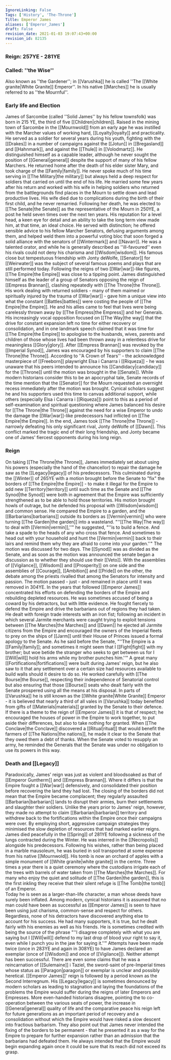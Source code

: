 ```yaml
---
IgnoreLinking: False
Tags: ['History', 'The-Throne']
Title: Emperor James
aliases: ['Emperor_James']
draft: False
revision_date: 2021-01-03 19:07:43+00:00
revision_id: 82135
---
```


### Reign: 257YE - 281YE
### Called: ''the Wise''
Also known as ''the Gardener''; in [[Varushka]] he is called ''The [[White granite|White Granite]] Emperor''. In his native [[Marches]] he is usually referred to as ''the Mournful''.
### Early life and Election
James of Sarcombe (called ''Solid James'' by his fellow townsfolk) was born in 215 YE, the third of five [[Children|children]]. Raised in the mining town of Sarcombe in the [[Mournwold]] from an early age he was instilled with the Marcher values of working hard, [[Loyalty|loyalty]] and practicality. He served as a soldier for several years during his youth, fighting with the [[Drakes]] in a number of campaigns against the [[Jotun]] in [[Bregasland]] and [[Hahnmark]], and against the [[Thule]] in [[Volodmartz]]. He distinguished himself as a capable leader, although he never sought the position of [[General|general]] despite the support of many of his fellow Marchers.
He returned home after the death of his elder sister Mary, and took charge of the [[Family|family]]. He never spoke much of his time serving in [[The Military|the military]] but always held a deep respect for soldiers that carried on until the end of his life. He married some few years after his return and worked with his wife in helping soldiers who returned from the battlegrounds find places in the Mourn to settle down and lead productive lives. His wife died due to complications during the birth of their first child, and he never remarried. 
Following her death, he was elected to [[The Senate|the Senate]] as the representative of the Mourn in 250YE, a post he held seven times over the next ten years. His reputation for a level head, a keen eye for detail and an ability to take the long term view made him, at that time, an ideal choice. He served with distinction; he offered sensible advice to his fellow Marcher Senators, defusing arguments among them, and helped weld them into a powerful voting bloc that soon forged a solid alliance with the senators of [[Wintermark]] and [[Navarr]]. He was a talented orator, and while he is generally described as ''ill-favoured'' even his rivals could not deny his charisma and [[Wisdom|wisdom]]. His famous close but tempestuous friendship with Jonty deWolfe, [[Senator]] for [[Weirwater]] was the subject of several famous poems and plays that are still performed today.
Following the reigns of two [[War|war]]-like figures, [[The Empire|the Empire]] was close to a tipping point. James distinguished himself as the leader of a group of Senators opposing the reign of [[Empress Brannan]], clashing repeatedly with [[The Throne|the Throne]]. His work dealing with returned soldiers - many of them maimed or spiritually injured by the trauma of [[War|war]] - gave him a unique view into what the constant [[Battles|battles]] were costing the people of [[The Empire|the Empire]]. He and his allies came to feel that lives were being carelessly thrown away by [[The Empress|the Empress]] and her Generals. His increasingly vocal opposition focused on [[The Way|the way]] that the drive for constant expansion left no time for either recovery or consolidation, and in one landmark speech claimed that it was time for [[The Empire|the Empire]] to apologise to the husbands, wives, parents and children of those whose lives had been thrown away in a relentless drive for meaningless [[Glory|glory]]. 
After [[Empress Brannan]] was revoked by the [[Imperial Synod]], James was encouraged by his supporters to claim [[The Throne|the Throne]]. According to ''A Crown of Tears'' - the acknowledged masterpiece of [[Freeborn]] playwright Elsa i Canarra i [[Riqueza]] - he was unaware that his peers intended to announce his [[Candidacy|candidacy]] for the [[Throne]] until the motion was brought in the [[Senate]]. While modern historians consider this to be an apocryphal tale, Senate records of the time mention that the [[Senator]] for the Mourn requested an overnight recess  immediately after the motion was brought. Cynical scholars suggest he and his supporters used this time to canvas additional support, while others (especially Elsa i Canarra i [[Riqueza]]) point to this as a period of self-examination and spiritual questioning where James balanced his desire for [[The Throne|the Throne]] against the need for a wise Emperor to undo the damage the [[War|war]]-like predecessors had inflicted on [[The Empire|the Empire]].
In the end, James took [[The Throne|the Throne]] - narrowly defeating his only significant rival, Jonty deWolfe of [[Dawn]]. This conflict marked the tragic end of their long friendship, and Jonty became one of James' fiercest opponents during his long reign.
### Reign
On taking [[The Throne|the Throne]], James immediately set about using his powers (especially the hand of the chancellor) to repair the damage he saw as the [[Legacy|legacy]] of his predecessors. This culminated during the [[Winter]] of 265YE with a motion brought before the Senate to "fix" the borders of [[The Empire|the Empire]] - to make it illegal for the Empire to add new [[Territory|territory]] until such time as the Senate and [[The Synod|the Synod]] were both in agreement that the Empire was sufficiently strengthened as to be able to hold those territories.
His motion brought howls of outrage, but he defended his proposal with [[Wisdom|wisdom]] and common sense. He compared the Empire to a garden, and the [[Barbarians|barbarians]] outside its borders as [[Vermin|vermin]] who were turning [[The Garden|the garden]] into a wasteland. "''[[The Way|The way]] to deal with [[Vermin|vermin]],''" he suggested, "''is to build a fence. And take a spade to the heads of any who cross that fence. And sometimes to head out with your household and hunt the [[Vermin|vermin]] back to their lairs and remind them why they are afraid to come into your garden.''"
The motion was discussed for two days. The [[Synod]] was as divided as the Senate, and as soon as the motion was announced the senate began a discussion as to whether they should use their [[Veto]]. With the assemblies of [[Vigilance]], [[Wisdom]] and [[Prosperity]] on one side and the assemblies of [[Courage]], [[Ambition]] and [[Pride]] on the other, the debate among the priests rivalled that among the Senators for intensity and passion. The motion passed - just - and remained in place until it was removed in 304YE.
In the years that followed [[Emperor James]] concentrated his efforts on defending the borders of the Empire and rebuilding depleted resources. He was sometimes accused of being a coward by his detractors, but with little evidence. He fought fiercely to defend the Empire and drive the barbarians out of regions they had taken. He dealt with foreign trade interests with an iron fist; following an incident in which several Jarmite merchants were caught trying to exploit tensions between [[The Marches|the Marches]] and [[Dawn]] he ejected all Jarmite citizens from the Empire and encouraged the owners of the Imperial fleets to prey on the ships of [[Jarm]] until their House of Princes issued a formal apology to the Senate. As he said before the Senate, "''The Empire is a [[Family|family]]; and sometimes it might seem that I [[Fight|fight]] with my brother; but woe betide the stranger who seeks to get between us for I [[Will|will]] hold his arms while my brother punches him.''"
A great many [[Fortifications|fortifications]] were built during James' reign, but he also saw to it that any settlement over a certain size had resources available to build walls should it desire to do so. He worked carefully with [[The Bourse|the Bourse]], respecting their independence of Senatorial control but also ensuring that those [[Bourse]] seats who dealt fairly with the Senate prospered using all the means at his disposal. In parts of [[Varushka]] he is still known as the [[White granite|White Granite]] Emperor - it is believed that nearly a third of all vales in [[Varushka]] today benefited from gifts of [[Materials|materials]] granted by the Senate to their defence.
If there is a theme to the reign of [[Emperor James]] it is that of respect; he encouraged the houses of power in the Empire to work together, to put aside their differences, but also to take nothing for granted. When [[The Conclave|the Conclave]] discovered a [[Ritual|ritual]] that would benefit the farmers of [[The Nations|the nations]], he made it clear to the Senate that they owed them a debt of thanks. When the Senate voted to resupply an army, he reminded the Generals that the Senate was under no obligation to use its powers in this way.
### Death and [[Legacy]]
Paradoxically, James' reign was just as violent and bloodsoaked as that of [[Emperor Guntherm]] and [[Empress Brannan]]. Where it differs is that the Empire fought a [[War|war]] defensively, and consolidated their position before recovering the land they had lost. The closing of the borders did not mean that the Empire became complacent; they regularly assaulted [[Barbarian|barbarian]] lands to disrupt their armies, burn their settlements and slaughter their soldiers. Unlike the years prior to James' reign, however, they made no attempt to claim [[Barbarian|barbarian]] territory and withdrew back to the fortifications within the Empire once their campaigns were over. By employing short, aggressive campaign strategies they minimised the slow depletion of resources that had marked earlier reigns.
James died peacefully in the [[Spring]] of 281YE following a sickness of the lungs contracted during the Winter. He was interred in the [[Necropolis]] alongside his predecessors. Following his wishes, rather than being placed in a marble mausoleum, he was buried in soil transported at some expense from his native [[Mournwold]]. His tomb is now an orchard of apples with a simple monument of [[White granite|white granite]] in the centre. Three times a year there is a quiet ceremony where the custodians irrigate each of the trees with barrels of water taken from [[The Marches|the Marches]]. For many who enjoy the quiet and solitude of [[The Garden|the garden]], this is the first inkling they receive that their silent refuge is [[The Tomb|the tomb]] of an Emperor.  
Today he is seen as a larger-than-life character, a man whose deeds have surely been inflated. Among modern, cynical historians it is assumed that no man could have been as successful as [[Emperor James]] is seen to have been using just charisma, common-sense and respect for others. Regardless, none of his detractors have discovered anything else to account for his success. He had many supporters, it is true, but he dealt fairly with his enemies as well as his friends. He is sometimes credited with being the source of the phrase "''I disagree completely with what you are saying but I [[Will|will]] defend to my last drop of blood your right to say it, even while I punch you in the jaw for saying it.''"
Attempts have been made twice (once in 283YE and again in 308YE) to have James declared an exemplar (once of [[Wisdom]] and once of [[Vigilance]]). Neither attempt has been successful. There are even some claims that he was a reincarnation of [[Sulemaine]] i Taziel, the sword-saint of pre-Imperial times whose status as [[Paragon|paragon]] or exemplar is unclear and possibly heretical.
[[Emperor James]]' reign is followed by a period known as the Second Interregnum. His [[Legacy|legacy]] is sometimes denounced by modern scholars as leading to stagnation and laying the foundations of the problems the Empire would suffer during the reigns of later Emperors and Empresses. More even-handed historians disagree, pointing the to co-operation between the various seats of power, the increase in [[General|general]] quality of life and the comparative peace his reign left for future generations as an important period of recovery and a consolidation without which the Empire would have risked a slow descent into fractious barbarism. They also point out that James never intended the fixing of the borders to be permanent - that he presented it as a way for the Empire to prepare for further expansion rather than an admission that the barbarians had defeated them. He always intended that the Empire would begin expanding again once it could be sure that its reach did not exceed its grasp.